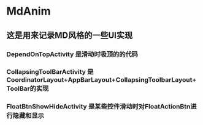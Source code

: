# MdAnim
## 这是用来记录MD风格的一些UI实现
### DependOnTopActivity 是滑动时吸顶的的代码
### CollapsingToolBarActivity 是CoordinatorLayout+AppBarLayout+CollapsingToolbarLayout+ToolBar的实现
### FloatBtnShowHideActivity 是某些控件滑动时对FloatActionBtn进行隐藏和显示
